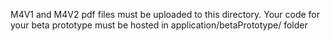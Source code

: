 M4V1 and M4V2 pdf files must be uploaded to this directory. Your code for your beta prototype must be hosted in application/betaPrototype/ folder 